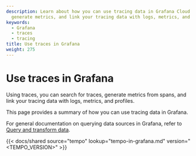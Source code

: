 ```yaml
---
description: Learn about how you can use tracing data in Grafana Cloud to query data,
  generate metrics, and link your tracing data with logs, metrics, and profiles.
keywords:
  - Grafana
  - traces
  - tracing
title: Use traces in Grafana
weight: 275
---
```


# Use traces in Grafana

Using traces, you can search for traces, generate metrics from spans, and link your tracing data with logs, metrics, and profiles.

This page provides a summary of how you can use tracing data in Grafana.

For general documentation on querying data sources in Grafana, refer to [Query and transform data](https://grafana.com/docs/grafana-cloud/visualizations/panels-visualizations/query-transform-data/).

[//]: # 'Shared content for best practices for traces'
[//]: # 'This content is located in /tempo/docs/sources/shared/tempo-in-grafana.md'

{{< docs/shared source="tempo" lookup="tempo-in-grafana.md" version="<TEMPO_VERSION>" >}}
